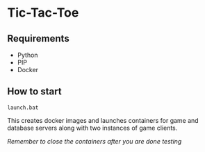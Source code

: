 # Tic-Tac-Toe

## Requirements
- Python
- PIP
- Docker

## How to start

```
launch.bat
```
This creates docker images and launches containers for game and database servers along with two instances of game clients.

*Remember to close the containers after you are done testing*
